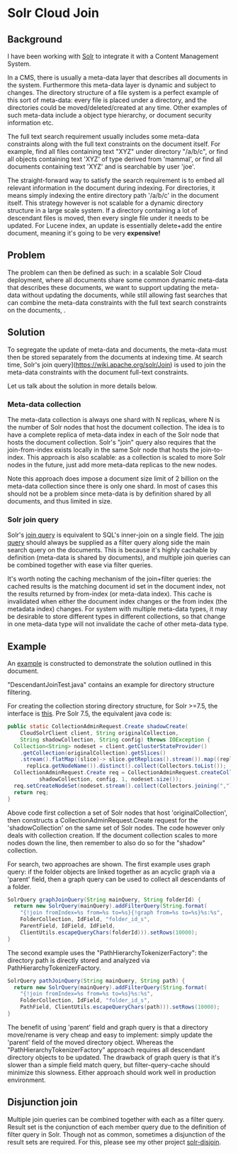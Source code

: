 # Solr Cloud Join

## Background 

I have been working with [Solr](http://lucene.apache.org/solr/) to integrate it with a Content Management System.

In a CMS, there is usually a meta-data layer that describes all documents in the system.  Furthermore this meta-data layer is dynamic and subject to changes.  The directory structure of a file system is a perfect example of this sort of meta-data:  every file is placed under a directory, and the directories could be moved/deleted/created at any time.  Other examples of such meta-data include a object type hierarchy, or document security information etc.

The full text search requirement usually includes some meta-data constraints along with the full text constraints on the document itself.  For example, find all files containing text "XYZ" under directory "/a/b/c", or find all objects containing text 'XYZ' of type derived from 'mammal', or find all documents containing text 'XYZ' and is searchable by user 'joe'.

The straight-forward way to satisfy the search requirement is to embed all relevant information in the document during indexing.  For directories, it means simply indexing the entire directory path '/a/b/c' in the document itself.   This strategy however is not scalable for a dynamic directory structure in a large scale system.  If a directory containing a lot of descendant files is moved, then every single file under it needs to be updated.  For Lucene index, an update is essentially delete+add the entire document, meaning it's going to be very __expensive!__


## Problem

The problem can then be defined as such:  in a scalable Solr Cloud deployment, where all documents share some common dynamic meta-data that describes these documents, we want to support updating the meta-data without updating the documents, while still allowing fast searches that can combine the meta-data constraints with the full text search constraints on the documents, .

## Solution

To segregate the update of meta-data and documents, the meta-data must then be stored separately from the documents at indexing time.  At search time, Solr's join query](https://wiki.apache.org/solr/Join) is used to join the meta-data constraints with the document full-text constraints.  

Let us talk about the solution in more details below.

### Meta-data collection

The meta-data collection is always one shard with N replicas, where N is the number of Solr nodes that host the document collection.  The idea is to have a complete replica of meta-data index in each of the Solr node that hosts the document collection.  Solr's "join" query also requires that the join-from-index exists locally in the same Solr node that hosts the join-to-index.  This approach is also scalable: as a collection is scaled to more Solr nodes in the future, just add more meta-data replicas to the new nodes.  

Note this approach does impose a document size limit of 2 billion on the meta-data collection since there is only one shard.  In most of cases this should not be a problem since meta-data is by definition shared by all documents, and thus limited in size.

### Solr join query

Solr's [join query](https://wiki.apache.org/solr/Join) is equivalent to SQL's inner-join on a single field.  The [join query](https://wiki.apache.org/solr/Join) should always be supplied as a filter query along side the main search query on the documents.  This is because it's highly cachable by definition (meta-data is shared by documents), and multiple join queries can be combined together with ease via filter queries.

It's worth noting the caching mechanism of the join+filter queries:  the cached results is the matching document id set in the document index, not the results returned by from-index (or meta-data index).  This cache is invalidated when either the document index changes or the from index (the metadata index) changes.  For system with multiple meta-data types, it may be desirable to store different types in different collections, so that change in one meta-data type will not invalidate the cache of other meta-data type. 

## Example

An [example](https://github.com/mhzed/join-filter-demo) is constructed to demonstrate the solution outlined in this document.   

"DescendantJoinTest.java" contains an example for directory structure filtering.

For creating the collection storing directory structure, for Solr >=7.5, the interface is [this](https://lucene.apache.org/solr/guide/7_6/colocating-collections.html).  Pre Solr 7.5, the equivalent java code is:

```java
public static CollectionAdminRequest.Create shadowCreate(
    CloudSolrClient client, String originalCollection,
    String shadowCollection, String config) throws IOException {
  Collection<String> nodeset = client.getClusterStateProvider()
    .getCollection(originalCollection).getSlices()
    .stream().flatMap((slice)-> slice.getReplicas().stream()).map((replica)->
      replica.getNodeName()).distinct().collect(Collectors.toList()); 						
  CollectionAdminRequest.Create req = CollectionAdminRequest.createCollection(
          shadowCollection, config, 1, nodeset.size());
  req.setCreateNodeSet(nodeset.stream().collect(Collectors.joining(",")));
  return req;
}	
```

Above code first collection a set of Solr nodes that host 'originalCollection', then constructs a CollectionAdminRequest.Create request for the 'shadowCollection' on the same set of Solr nodes.  The code however only deals with collection creation.  If the document collection scales to more nodes down the line, then remember to also do so for the "shadow" collection.

For search, two approaches are shown.  The first example uses graph query:  if the folder objects are linked together as an acyclic graph via a 'parent' field, then a graph query can be used to collect all descendants of a folder.

```java
SolrQuery graphJoinQuery(String mainQuery, String folderId) {
  return new SolrQuery(mainQuery).addFilterQuery(String.format(
    "{!join fromIndex=%s from=%s to=%s}{!graph from=%s to=%s}%s:%s", 
    FolderCollection, IdField, "folder_id_s",
    ParentField, IdField, IdField, 
    ClientUtils.escapeQueryChars(folderId))).setRows(10000);
}
```

The second example uses the "PathHierarchyTokenizerFactory": the directory path is directly stored and analyzed via PathHierarchyTokenizerFactory.

```java
SolrQuery pathJoinQuery(String mainQuery, String path) {
  return new SolrQuery(mainQuery).addFilterQuery(String.format(
    "{!join fromIndex=%s from=%s to=%s}%s:%s", 
    FolderCollection, IdField, "folder_id_s",
    PathField, ClientUtils.escapeQueryChars(path))).setRows(10000);
}
```

The benefit of using 'parent' field and graph query is that a directory move/rename is very cheap and easy to implement: simply update the 'parent' field of the moved directory object.  Whereas the "PathHierarchyTokenizerFactory" approach requires all descendant directory objects to be updated.  The drawback of graph query is that it's slower than a simple field match query, but filter-query-cache should minimize this slowness.  Either approach should work well in production environment.

## Disjunction join

Multiple join queries can be combined together with each as a filter query.  Result set is the conjunction of each member query due to the definition of filter query in Solr.  Though not as common, sometimes a disjunction of the result sets are required.  For this, please see my other project [solr-disjoin](https://github.com/mhzed/solr-disjoin).

